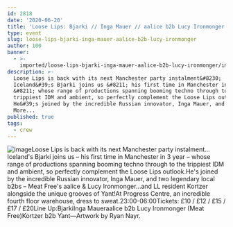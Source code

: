 ```yaml
---
id: 2818
date: '2020-06-20'
title: 'Loose Lips: Bjarki // Inga Mauer // aalice b2b Lucy Ironmonger - Loose Lips'
type: event
slug: loose-lips-bjarki-inga-mauer-aalice-b2b-lucy-ironmonger
author: 100
banner:
  - >-
    imported/loose-lips-bjarki-inga-mauer-aalice-b2b-lucy-ironmonger/image2818.jpeg
description: >-
  Loose Lips is back with its next Manchester party instalment&#8230;
  Iceland&#39;s Bjarki joins us &#8211; his first time in Manchester in 3 year
  &#8211; whose range of productions spanning booming techno through to the
  trippiest IDM and ambient, so perfectly complement the Loose Lips outlook.
  He&#39;s joined by the incredible Russian innovator, Inga Mauer, and [...]Read
  More...
published: true
tags:
  - crew
---
```

![image](../imported/loose-lips-bjarki-inga-mauer-aalice-b2b-lucy-ironmonger/image2818.jpeg)Loose Lips is back with its next Manchester party instalment…Iceland's Bjarki joins us – his first time in Manchester in 3 year – whose range of productions spanning booming techno through to the trippiest IDM and ambient, so perfectly complement the Loose Lips outlook.He's joined by the incredible Russian innovator, Inga Mauer, and two legendary local b2bs – Meat Free's aalice & Lucy Ironmonger…and LL resident Kortzer alongside the unique grooves of Yant!At Progress Centre, an incredible fourth floor warehouse, dress to sweat.23:00-06:00Tickets: £10 / £12 / £15 / £17 / £20Line Up:BjarkiInga Maueraalice b2b Lucy Ironmonger (Meat Free)Kortzer b2b Yant—Artwork by Ryan Nayr.